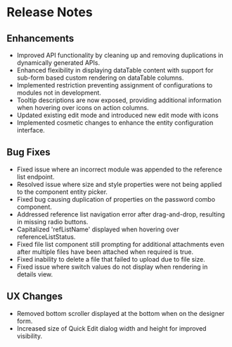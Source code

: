 # Release Notes
## Enhancements
- Improved API functionality by cleaning up and removing duplications in dynamically generated APIs.
- Enhanced flexibility in displaying dataTable content with support for sub-form based custom rendering on dataTable columns.
- Implemented restriction preventing assignment of configurations to modules not in development.
- Tooltip descriptions are now exposed, providing additional information when hovering over icons on action columns.
- Updated existing edit mode and introduced new edit mode with icons
- Implemented cosmetic changes to enhance the entity configuration interface.

## Bug Fixes
- Fixed issue where an incorrect module was appended to the reference list endpoint.
- Resolved issue where size and style properties were not being applied to the component entity picker.
- Fixed bug causing duplication of properties on the password combo component.
- Addressed reference list navigation error after drag-and-drop, resulting in missing radio buttons.
- Capitalized 'refListName' displayed when hovering over referenceListStatus.
- Fixed file list component still prompting for additional attachments even after multiple files have been attached when required is true.
- Fixed inability to delete a file that failed to upload due to file size.
- Fixed issue where switch values do not display when rendering in details view.

## UX Changes
- Removed bottom scroller displayed at the bottom when on the designer form.
- Increased size of Quick Edit dialog width and height for improved visibility.
